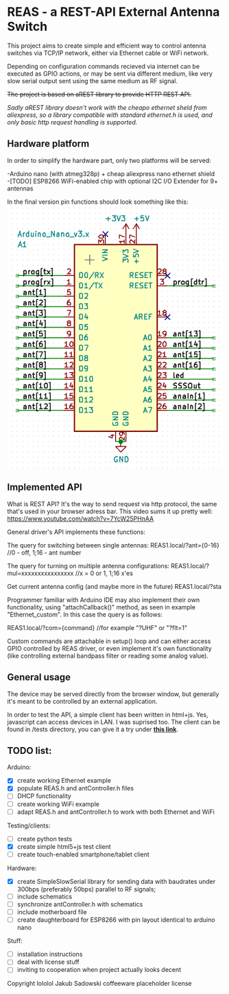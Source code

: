 # REAS - a REST-API External Antenna Switch

This project aims to create simple and efficient way to control
antenna switches via TCP/IP network, either via Ethernet cable or WiFi network.

Depending on configuration commands recieved via internet can be 
executed as GPIO actions, or may be sent via different medium, like
very slow serial output sent using the same medium as RF signal.

~~The project is based on aREST library to provide HTTP REST API.~~

_Sadly aREST library doesn't work with the cheapo ethernet sheld from
aliexpress, so a library compatible with standard ethernet.h is used,
and only basic http request handling is supported._ 


## Hardware platform
In order to simplify the hardware part, only two platforms will be served:

-Arduino nano (with atmeg328p) + cheap aliexpress nano ethernet shield  
-[TODO] ESP8266 WiFi-enabled chip with optional I2C I/O Extender for 9+ antennas

In the final version pin functions should look something like this:
![REAS_mobo](schematics/Motherboard_schematics.png "REAS pin functions")


## Implemented API
What is REST API? It's the way to send request via http protocol, the same
that's used in your browser adress bar. This video sums it up pretty well:
https://www.youtube.com/watch?v=7YcW25PHnAA

General driver's API implements these functions:

The query for switching between single antennas:
REAS1.local/?ant={0-16}  //0 - off, 1;16 - ant number

The query for turning on multiple antenna configurations:
REAS1.local/?mul=xxxxxxxxxxxxxxxx //x = 0 or 1, 1;16 x'es

Get current antenna config (and maybe more in the future)
REAS1.local/?sta

Programmer familiar with Arduino IDE may also implement
their own functionality, using "attachCallback()" method,
as seen in example "Ethernet_custom". In this case the
query is as follows:

REAS1.local/?com={command} //for example "?UHF" or "?flt=1"

Custom commands are attachable in setup() loop and can either
access GPIO controlled by REAS driver, or even implement it's own
functionality (like controlling external bandpass filter or 
reading some analog value).


## General usage
The device may be served directly from the browser window, but
generally it's meant to be controlled by an external application.

In order to test the API, a simple client has been written in html+js. 
Yes, javascript can access devices in LAN. I was suprised too. The client 
can be found in /tests directory, you can give it a try under [**this link**](http://htmlpreview.github.io/?https://github.com/critBit95/REAS/blob/master/tests/API_Tester.html).

## TODO list:
Arduino:
- [x] create working Ethernet example
- [x] populate REAS.h and antController.h files
- [ ] DHCP functionality
- [ ] create working WiFi example
- [ ] adapt REAS.h and antController.h to work with both Ethernet and WiFi

Testing/clients:
- [ ] create python tests
- [x] create simple html5+js test client
- [ ] create touch-enabled smartphone/tablet client

Hardware:
- [x] create SimpleSlowSerial library for sending data with baudrates
    under 300bps (preferably 50bps) parallel to RF signals;
- [ ] include schematics
- [ ] synchronize antController.h with schematics
- [ ] include motherboard file
- [ ] create daughterboard for ESP8266 with pin layout identical 
    to arduino nano

Stuff:
- [ ] installation instructions
- [ ] deal with license stuff
- [ ] inviting to cooperation when project actually looks decent 

Copyright lololol Jakub Sadowski coffeeware placeholder license
